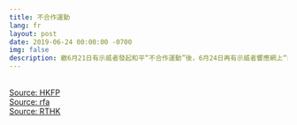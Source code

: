 ```yaml
---
title: 不合作運動
lang: fr
layout: post
date: 2019-06-24 00:00:00 -0700
img: false
description: 繼6月21日有示威者發起和平“不合作運動”後，6月24日再有示威者響應網上“接下班”行動，以“流水佔領”方式包圍政府部門。幾百名示威者先到灣仔稅務大樓抗議，高呼“反送中”、“撤回條例”、“釋放義士”、“譴責警方使用過分武力”、“成立獨立調查委員會”等口號。
---
```


<br>[Source: HKFP](https://www.hongkongfp.com/2019/06/24/just-100-hong-kong-anti-extradition-law-protesters-occupy-revenue-tower-foyer/)
<br>[Source: rfa](https://www.rfa.org/mandarin/yataibaodao/gangtai/al-06242019092314.html)
<br>[Source: RTHK](https://news.rthk.hk/rthk/ch/component/k2/1464699-20190624.htm)
